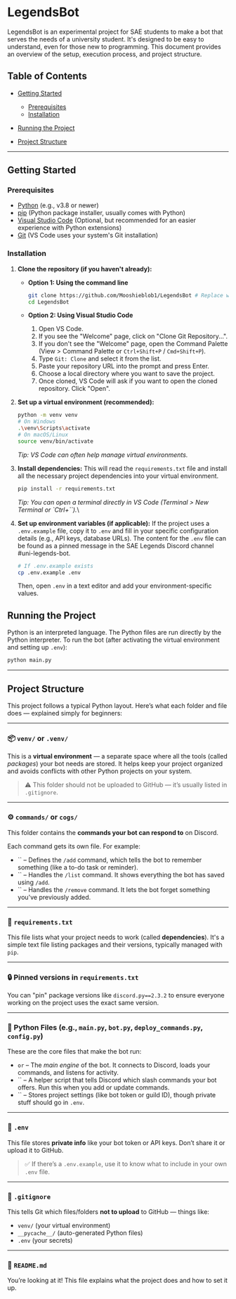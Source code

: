# LegendsBot

LegendsBot is an experimental project for SAE students to make a bot that serves the needs of a university student. It's designed to be easy to understand, even for those new to programming. This document provides an overview of the setup, execution process, and project structure.

## Table of Contents

* [Getting Started](#getting-started)

  * [Prerequisites](#prerequisites)
  * [Installation](#installation)
* [Running the Project](#running-the-project)
* [Project Structure](#project-structure)

---

## Getting Started

### Prerequisites

* [Python](https://www.python.org/downloads/) (e.g., v3.8 or newer)
* [pip](https://pip.pypa.io/en/stable/installation/) (Python package installer, usually comes with Python)
* [Visual Studio Code](https://code.visualstudio.com/) (Optional, but recommended for an easier experience with Python extensions)
* [Git](https://git-scm.com/downloads) (VS Code uses your system's Git installation)

### Installation

1. **Clone the repository (if you haven't already):**

   * **Option 1: Using the command line**

     ```bash
     git clone https://github.com/Mooshieblob1/LegendsBot # Replace with your Python bot's repository URL
     cd LegendsBot
     ```
   * **Option 2: Using Visual Studio Code**

     1. Open VS Code.
     2. If you see the "Welcome" page, click on "Clone Git Repository...".
     3. If you don't see the "Welcome" page, open the Command Palette (View > Command Palette or `Ctrl+Shift+P` / `Cmd+Shift+P`).
     4. Type `Git: Clone` and select it from the list.
     5. Paste your repository URL into the prompt and press Enter.
     6. Choose a local directory where you want to save the project.
     7. Once cloned, VS Code will ask if you want to open the cloned repository. Click "Open".

2. **Set up a virtual environment (recommended):**

   ```bash
   python -m venv venv
   # On Windows
   .\venv\Scripts\activate
   # On macOS/Linux
   source venv/bin/activate
   ```

   *Tip: VS Code can often help manage virtual environments.*

3. **Install dependencies:** This will read the `requirements.txt` file and install all the necessary project dependencies into your virtual environment.

   ```bash
   pip install -r requirements.txt
   ```

   *Tip: You can open a terminal directly in VS Code (Terminal > New Terminal or \`Ctrl+\`\`).*\\

4. **Set up environment variables (if applicable):** If the project uses a `.env.example` file, copy it to `.env` and fill in your specific configuration details (e.g., API keys, database URLs). The content for the `.env` file can be found as a pinned message in the SAE Legends Discord channel #uni-legends-bot.

   ```bash
   # If .env.example exists
   cp .env.example .env
   ```

   Then, open `.env` in a text editor and add your environment-specific values.

## Running the Project

Python is an interpreted language. The Python files are run directly by the Python interpreter. To run the bot (after activating the virtual environment and setting up `.env`):

```bash
python main.py
```

---

## Project Structure

This project follows a typical Python layout. Here’s what each folder and file does — explained simply for beginners:

---

### 📦 `venv/` or `.venv/`

This is a **virtual environment** — a separate space where all the tools (called *packages*) your bot needs are stored. It helps keep your project organized and avoids conflicts with other Python projects on your system.

> ⚠️ This folder should not be uploaded to GitHub — it’s usually listed in `.gitignore`.

---

### ⚙️ `commands/` or `cogs/`

This folder contains the **commands your bot can respond to** on Discord.

Each command gets its own file. For example:

* \`\` – Defines the `/add` command, which tells the bot to remember something (like a to-do task or reminder).
* \`\` – Handles the `/list` command. It shows everything the bot has saved using `/add`.
* \`\` – Handles the `/remove` command. It lets the bot forget something you've previously added.

---

### 📄 `requirements.txt`

This file lists what your project needs to work (called **dependencies**). It's a simple text file listing packages and their versions, typically managed with `pip`.

---

### 🔒 Pinned versions in `requirements.txt`

You can "pin" package versions like `discord.py==2.3.2` to ensure everyone working on the project uses the exact same version.

---

### 🐍 Python Files (e.g., `main.py`, `bot.py`, `deploy_commands.py`, `config.py`)

These are the core files that make the bot run:

* `or` – The *main engine* of the bot. It connects to Discord, loads your commands, and listens for activity.
* \`\` – A helper script that tells Discord which slash commands your bot offers. Run this when you add or update commands.
* \`\` – Stores project settings (like bot token or guild ID), though private stuff should go in `.env`.

---

### 🔐 `.env`

This file stores **private info** like your bot token or API keys.
Don’t share it or upload it to GitHub.

> ✅ If there’s a `.env.example`, use it to know what to include in your own `.env` file.

---

### 🚫 `.gitignore`

This tells Git which files/folders **not to upload** to GitHub — things like:

* `venv/` (your virtual environment)
* `__pycache__/` (auto-generated Python files)
* `.env` (your secrets)

---

### 📘 `README.md`

You’re looking at it!
This file explains what the project does and how to set it up.

